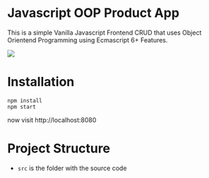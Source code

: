 # Javascript OOP Product App

This is a simple Vanilla Javascript Frontend CRUD that uses Object Orientend Programming using Ecmascript 6+ Features.

![](docs/screenshot.png)

# Installation

```
npm install
npm start
```

now visit http://localhost:8080

# Project Structure

- `src` is the folder with the source code
